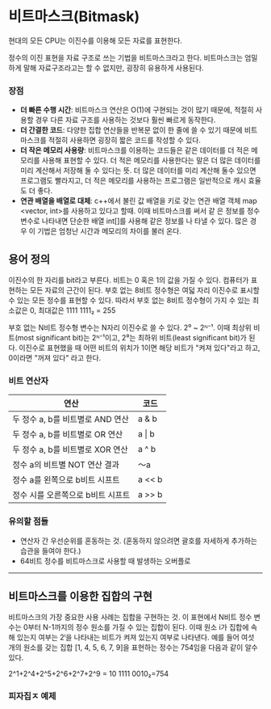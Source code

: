 # 비트마스크(Bitmask)

현대의 모든 CPU는 이진수를 이용해 모든 자료를 표현한다. 

정수의 이진 표현을 자료 구조로 쓰는 기법을 비트마스크라고 한다. 비트마스크는 엄밀하게 말해 자료구조라고는 할 수 없지만, 굉장히 유용하게 사용된다. 

### 장점
- **더 빠른 수행 시간**: 비트마스크 연산은 O(1)에 구현되는 것이 많기 때문에, 적절히 사용할 경우 다른 자료 구조를 사용하는 것보다 훨씬 빠르게 동작한다.
- **더 간결한 코드**: 다양한 집합 연산들을 반복문 없이 한 줄에 쓸 수 있기 때문에 비트마스크를 적절히 사용하면 굉장히 짧은 코드를 작성할 수 있다. 
- **더 작은 메모리 사용량**: 비트마스크를 이용하는 코드들은 같은 데이터를 더 적은 메모리를 사용해 표현할 수 있다. 더 적은 메모리를 사용한다는 말은 더 많은 데이터를 미리 계산해서 저장해 둘 수 있다는 뜻. 더 많은 데이터를 미리 계산해 둘수 있으면 프로그램도 빨라지고, 더 적은 메모리를 사용하는 프로그램은 일반적으로 캐시 효율도 더 좋다.
- **연관 배열을 배열로 대체**: c++에서 불린 값 배열을 키로 갖는 연관 배열 객체 map <vector<bool>, int>를 사용하고 있다고 할때. 이때 비트마스크를 써서 같 은 정보를 정수 변수로 나타내면 단순한 배열 int[]를 사용해 같은 정보를 나 타낼 수 있다. 많은 경우 이 기법은 엄청난 시간과 메모리의 차이를 불러 온다.

## 용어 정의

이진수의 한 자리를 bit라고 부른다. 비트는 0 혹은 1의 값을 가질 수 있다. 컴퓨터가 표현하는 모든 자료의 근간이 된다. 부호 없는 8비트 정수형은 여덟 자리 이진수로 표시할 수 있는 모든 정수를 표현할 수 있다. 따라서 부호 없는 8비트 정수형이 가지 수 있는 최소값은 0, 최대값은 1111 1111₂ = 255

부호 없는 N비트 정수형 변수는 N자리 이진수로 쓸 수 있다. 2⁰ ~ 2ᴺ⁻¹. 이때 최상위 비트(most significant bit)는 2ᴺ⁻¹이고, 2⁰는 최하위 비트(least significant bit)가 된다. 이진수로 표현했을 때 어떤 비트의 위치가 1이면 해당 비트가 "켜져 있다"라고 하고, 0이라면 "꺼져 있다" 라고 한다.

### 비트 연산자

|연산|코드|
|---|---|
|두 정수 a, b를 비트별로 AND 연산| a & b |
|두 정수 a, b를 비트별로 OR 연산| a \| b |
|두 정수 a, b를 비트별로 XOR 연산 | a ^ b |
|정수 a의 비트별 NOT 연산 결과 | 〜a |
|정수 a를 왼쪽으로 b비트 시프트 | a << b |
|정수 시를 오른쪽으로 b비트 시프트 | a >> b |

### 유의할 점들

- 연산자 간 우선순위를 혼동하는 것. (혼동하지 않으려면 괄호를 자세하게 추가하는 습관을 들여야 한다.)
- 64비트 정수를 비트마스크로 사용할 때 발생하는 오버플로 

---

## 비트마스크를 이용한 집합의 구현

비트마스크의 가장 중요한 사용 사례는 집합을 구현하는 것. 이 표현에서 N비트 정수 변수는 0부터 N-1까지의 정수 원소를 가질 수 있는 집합이 된다. 이때 원소 i가 집합에 속해 있는지 여부는 2ⁱ을 나타내는 비트가 켜져 있는지 여부로 나타낸다. 예를 들어 여섯 개의 원소를 갖는 집합 [1, 4, 5, 6, 7, 9]을 표현하는 정수는 754임을 다음과 같이 알수 있다.

2^1+2^4+2^5+2^6+2^7+2^9 = 10 1111 0010₂=754

### 피자집ㅈ 예제

